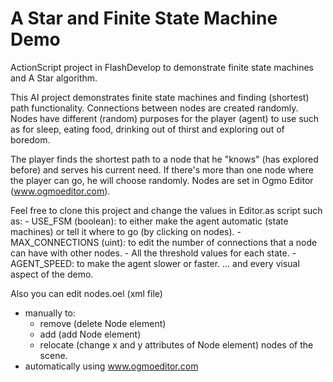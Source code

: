 A Star and Finite State Machine Demo
===============

ActionScript project in FlashDevelop to demonstrate finite state machines and A Star algorithm.

This AI project demonstrates finite state machines and finding (shortest) path functionality. 
Connections between nodes are created randomly. Nodes have different (random) purposes for the player (agent) to 
use such as for sleep, eating food, drinking out of thirst and exploring out of boredom. 

The player finds the shortest path to a node that he "knows" (has explored before) and serves his current need. 
If there's more than one node where the player can go, he will choose randomly.
Nodes are set in Ogmo Editor (www.ogmoeditor.com).

Feel free to clone this project and change the values in Editor.as script such as:
	- USE_FSM (boolean): to either make the agent automatic (state machines) or tell it where to go (by clicking on nodes).
	- MAX_CONNECTIONS (uint): to edit the number of connections that a node can have with other nodes.
	- All the threshold values for each state.
	- AGENT_SPEED: to make the agent slower or faster.
	... and every visual aspect of the demo.
	
Also you can edit nodes.oel (xml file) 
* manually to:
	- remove (delete Node element)
	- add (add Node element) 
	- relocate (change x and y attributes of Node element) 
nodes of the scene.
* automatically using www.ogmoeditor.com